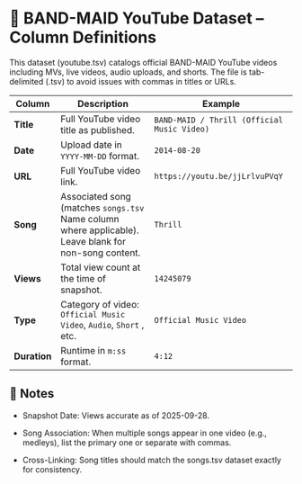 # 📖 BAND-MAID YouTube Dataset – Column Definitions #

This dataset (youtube.tsv) catalogs official BAND-MAID YouTube videos including MVs, live videos, audio uploads, and shorts.
The file is tab-delimited (.tsv) to avoid issues with commas in titles or URLs.

| Column       | Description                                                                                           | Example                                       |
| ------------ | ------------------------------------------------------------------------------------------------------| --------------------------------------------- |
| **Title**    | Full YouTube video title as published.                                                                | `BAND-MAID / Thrill (Official Music Video)`   |
| **Date**     | Upload date in `YYYY-MM-DD` format.                                                                   | `2014-08-20`                                  |
| **URL**      | Full YouTube video link.                                                                              | `https://youtu.be/jjLrlvuPVqY`                |
| **Song**     | Associated song (matches `songs.tsv` Name column where applicable). Leave blank for non-song content. | `Thrill`                                      |
| **Views**    | Total view count at the time of snapshot.                                                             | `14245079`                                    |
| **Type**     | Category of video: `Official Music Video`, `Audio`, `Short` , etc.                                    | `Official Music Video`                        |
| **Duration** | Runtime in `m:ss` format.                                                                             | `4:12`                                       |

## 📝 Notes ##

- Snapshot Date: Views accurate as of 2025-09-28.

- Song Association: When multiple songs appear in one video (e.g., medleys), list the primary one or separate with commas.

- Cross-Linking: Song titles should match the songs.tsv dataset exactly for consistency.
